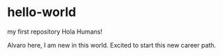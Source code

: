 # hello-world
my first repository
Hola Humans!

Alvaro here, I am new in this world. Excited to start this new career path.
